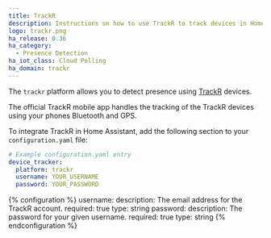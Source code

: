 ```yaml
---
title: TrackR
description: Instructions on how to use TrackR to track devices in Home Assistant.
logo: trackr.png
ha_release: 0.36
ha_category:
  - Presence Detection
ha_iot_class: Cloud Polling
ha_domain: trackr
---
```


The `trackr` platform allows you to detect presence using [TrackR](https://www.thetrackr.com/) devices.

The official TrackR mobile app handles the tracking of the TrackR devices using your phones Bluetooth and GPS.

To integrate TrackR in Home Assistant, add the following section to your `configuration.yaml` file:

```yaml
# Example configuration.yaml entry
device_tracker:
  platform: trackr
  username: YOUR_USERNAME
  password: YOUR_PASSWORD
```

{% configuration %}
username:
  description: The email address for the TrackR account.
  required: true
  type: string
password:
  description: The password for your given username.
  required: true
  type: string
{% endconfiguration %}
